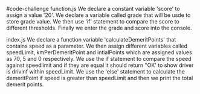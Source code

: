 #code-challenge
function.js
We declare a constant variable 'score' to assign a value '20'.
We declare a variable called grade that will be usde to store grade value.
We then use 'if' statement to compare the score to different thresholds.
Finally we enter the grade and score into the console.

index.js
We declare a function variable 'calculateDemeritPoints' that contains speed as a parameter.
We then assign different variables called speedLimit, kmPerDemeritPoint and intialPoints which are assigned values as 70, 5 and 0 respectively.
We use the if statement to compare the speed against speedlimit and if they are equal it should return "OK' to show driver is drivinf within speedLimit.
We use the 'else' statement to calculate the demeritPoint if speed is greater than speedLimit and then we print the total demerit points.
